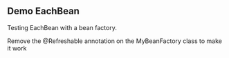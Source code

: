 ## Demo EachBean

Testing EachBean with a bean factory.

Remove the @Refreshable annotation on the MyBeanFactory class to make it work
